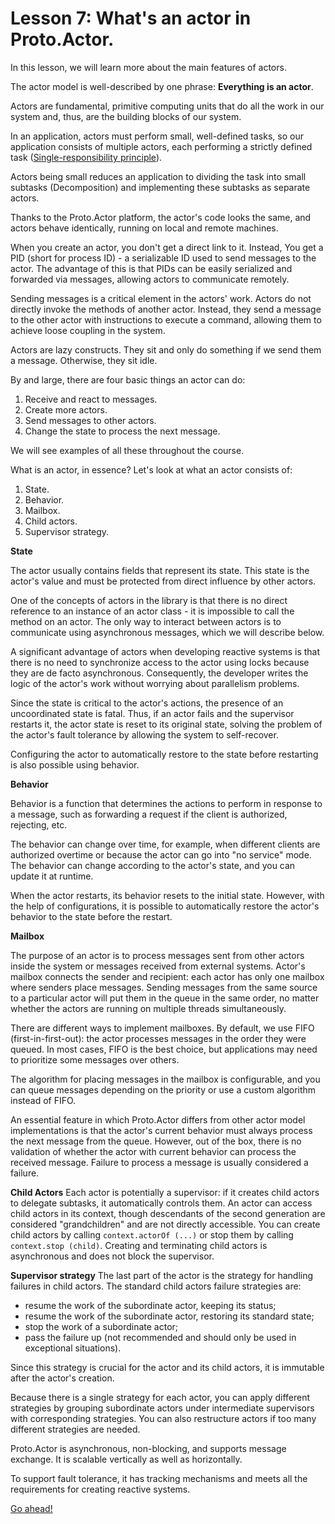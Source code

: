 # Lesson 7: What's an actor in Proto.Actor.

In this lesson, we will learn more about the main features of actors.

The actor model is well-described by one phrase: **Everything is an actor**.

Actors are fundamental, primitive computing units that do all the work in our system and, thus, are the building blocks of our system.

In an application, actors must perform small, well-defined tasks, so our application consists of multiple actors, each performing a strictly defined task ([Single-responsibility principle](https://en.wikipedia.org/wiki/Single-responsibility_principle)). 

Actors being small reduces an application to dividing the task into small subtasks (Decomposition) and implementing these subtasks as separate actors.

Thanks to the Proto.Actor platform, the actor's code looks the same, and actors behave identically, running on local and remote machines.

When you create an actor, you don't get a direct link to it. Instead, You get a PID (short for process ID) - a serializable ID used to send messages to the actor. The advantage of this is that PIDs can be easily serialized and forwarded via messages, allowing actors to communicate remotely.

Sending messages is a critical element in the actors' work. Actors do not directly invoke the methods of another actor. Instead, they send a message to the other actor with instructions to execute a command, allowing them to achieve loose coupling in the system.

Actors are lazy constructs. They sit and only do something if we send them a message. Otherwise, they sit idle.

By and large, there are four basic things an actor can do:

1. Receive and react to messages.
2. Create more actors.
3. Send messages to other actors.
4. Change the state to process the next message.

We will see examples of all these throughout the course.

What is an actor, in essence? Let's look at what an actor consists of:

1. State.
2. Behavior.
3. Mailbox.
4. Child actors.
5. Supervisor strategy.

**State**

The actor usually contains fields that represent its state. This state is the actor's value and must be protected from direct influence by other actors.

One of the concepts of actors in the library is that there is no direct reference to an instance of an actor class - it is impossible to call the method on an actor. The only way to interact between actors is to communicate using asynchronous messages, which we will describe below.

A significant advantage of actors when developing reactive systems is that there is no need to synchronize access to the actor using locks because they are de facto asynchronous. Consequently, the developer writes the logic of the actor's work without worrying about parallelism problems.

Since the state is critical to the actor's actions, the presence of an uncoordinated state is fatal. Thus, if an actor fails and the supervisor restarts it, the actor state is reset to its original state, solving the problem of the actor's fault tolerance by allowing the system to self-recover.

Configuring the actor to automatically restore to the state before restarting is also possible using behavior.

**Behavior**

Behavior is a function that determines the actions to perform in response to a message, such as forwarding a request if the client is authorized, rejecting, etc.

The behavior can change over time, for example, when different clients are authorized overtime or because the actor can go into "no service" mode. The behavior can change according to the actor's state, and you can update it at runtime.

When the actor restarts, its behavior resets to the initial state. However, with the help of configurations, it is possible to automatically restore the actor's behavior to the state before the restart.

**Mailbox**

The purpose of an actor is to process messages sent from other actors inside the system or messages received from external systems. Actor's mailbox connects the sender and recipient: each actor has only one mailbox where senders place messages. Sending messages from the same source to a particular actor will put them in the queue in the same order, no matter whether the actors are running on multiple threads simultaneously.

There are different ways to implement mailboxes. By default, we use FIFO (first-in-first-out): the actor processes messages in the order they were queued. In most cases, FIFO is the best choice, but applications may need to prioritize some messages over others.

The algorithm for placing messages in the mailbox is configurable, and you can queue messages depending on the priority or use a custom algorithm instead of FIFO.

An essential feature in which Proto.Actor differs from other actor model implementations is that the actor's current behavior must always process the next message from the queue. However, out of the box, there is no validation of whether the actor with current behavior can process the received message. Failure to process a message is usually considered a failure.

**Child Actors**
Each actor is potentially a supervisor: if it creates child actors to delegate subtasks, it automatically controls them. An actor can access child actors in its context, though descendants of the second generation are considered "grandchildren" and are not directly accessible. You can create child actors by calling `context.actorOf (...)` or stop them by calling `context.stop (child)`. Creating and terminating child actors is asynchronous and does not block the supervisor.

**Supervisor strategy**
The last part of the actor is the strategy for handling failures in child actors. The standard child actors failure strategies are:

- resume the work of the subordinate actor, keeping its status;
- resume the work of the subordinate actor, restoring its standard state;
- stop the work of a subordinate actor;
- pass the failure up (not recommended and should only be used in exceptional situations).

Since this strategy is crucial for the actor and its child actors, it is immutable after the actor's creation.

Because there is a single strategy for each actor, you can apply different strategies by grouping subordinate actors under intermediate supervisors with corresponding strategies. You can also restructure actors if too many different strategies are needed.

Proto.Actor is asynchronous, non-blocking, and supports message exchange. It is scalable vertically as well as horizontally.

To support fault tolerance, it has tracking mechanisms and meets all the requirements for creating reactive systems.

[Go ahead!](../lesson-8)
